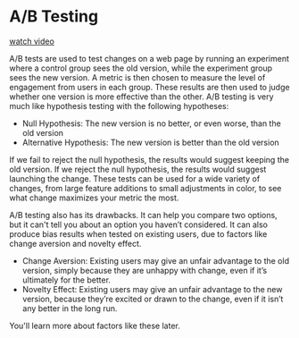 # A/B Testing

[watch video](https://www.youtube.com/watch?v=EcWvhbIjT9o)

A/B tests are used to test changes on a web page by running an experiment where a control group sees the old version, while the experiment group sees the new version. A metric is then chosen to measure the level of engagement from users in each group. These results are then used to judge whether one version is more effective than the other. A/B testing is very much like hypothesis testing with the following hypotheses:

* Null Hypothesis: The new version is no better, or even worse, than the old version
* Alternative Hypothesis: The new version is better than the old version

If we fail to reject the null hypothesis, the results would suggest keeping the old version. If we reject the null hypothesis, the results would suggest launching the change. These tests can be used for a wide variety of changes, from large feature additions to small adjustments in color, to see what change maximizes your metric the most.

A/B testing also has its drawbacks. It can help you compare two options, but it can't tell you about an option you haven’t considered. It can also produce bias results when tested on existing users, due to factors like change aversion and novelty effect.

* Change Aversion: Existing users may give an unfair advantage to the old version, simply because they are unhappy with change, even if it’s ultimately for the better.
* Novelty Effect: Existing users may give an unfair advantage to the new version, because they’re excited or drawn to the change, even if it isn’t any better in the long run.

You'll learn more about factors like these later.

